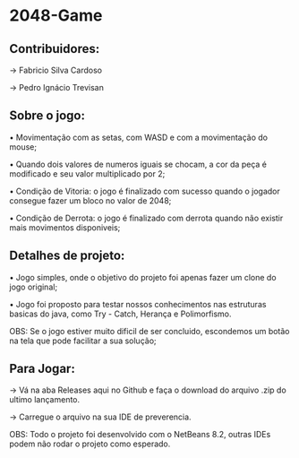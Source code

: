 # 2048-Game 

<h2>  Contribuidores: </h2> 

<p>→ Fabricio Silva Cardoso </p> 
<p>→ Pedro Ignácio Trevisan </p> 

<h2> Sobre o jogo: </h2>

• Movimentação com as setas, com WASD e com a movimentação do mouse;

• Quando dois valores de numeros iguais se chocam, a cor da peça é modificado e seu valor multiplicado por 2;

• Condição de Vitoria: o jogo é finalizado com sucesso quando o jogador consegue fazer um bloco no valor de 2048;

• Condição de Derrota: o jogo é finalizado com derrota quando não existir mais movimentos disponiveis;

<h2> Detalhes de projeto: </h2>

• Jogo simples, onde o objetivo do projeto foi apenas fazer um clone do jogo original;

• Jogo foi proposto para testar nossos conhecimentos nas estruturas basicas do java, como Try - Catch, Herança e Polimorfismo.

OBS: Se o jogo estiver muito dificil de ser concluido, escondemos um botão na tela que pode facilitar a sua solução;

<h2> Para Jogar: </h2>

→ Vá na aba Releases aqui no Github e faça o download do arquivo .zip do ultimo lançamento.

→ Carregue o arquivo na sua IDE de preverencia.

OBS: Todo o projeto foi desenvolvido com o NetBeans 8.2, outras IDEs podem não rodar o projeto como esperado.
